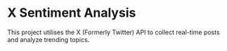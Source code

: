 # X Sentiment Analysis

This project utilises the X (Formerly Twitter) API
to collect real-time posts and analyze trending topics.